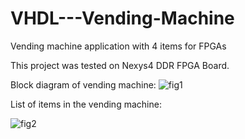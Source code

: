 # VHDL---Vending-Machine
Vending machine application with 4 items for FPGAs

This project was tested on Nexys4 DDR FPGA Board. 


Block diagram of vending machine:
![fig1](https://user-images.githubusercontent.com/47766216/56686864-a6937d00-66dd-11e9-9b40-a87713f04f4a.png)

List of items in the vending machine:

![fig2](https://user-images.githubusercontent.com/47766216/56686899-ba3ee380-66dd-11e9-842d-0c10b1189813.png)

